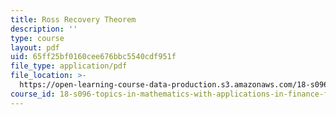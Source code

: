 ```yaml
---
title: Ross Recovery Theorem
description: ''
type: course
layout: pdf
uid: 65ff25bf0160cee676bbc5540cdf951f
file_type: application/pdf
file_location: >-
  https://open-learning-course-data-production.s3.amazonaws.com/18-s096-topics-in-mathematics-with-applications-in-finance-fall-2013/65ff25bf0160cee676bbc5540cdf951f_MIT18_S096F13_lecnote25.pdf
course_id: 18-s096-topics-in-mathematics-with-applications-in-finance-fall-2013
---
```

